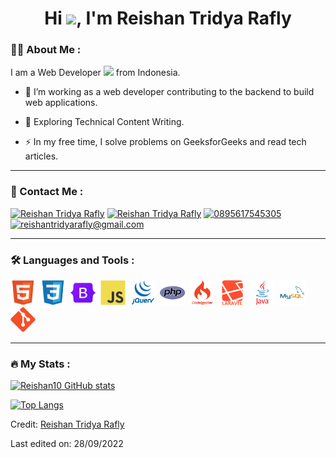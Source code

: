 <div id="header" align="center">
<!--   <img src="https://media.giphy.com/media/M9gbBd9nbDrOTu1Mqx/giphy.gif" width="100"/> -->
  <h1 align="center">Hi <img src="https://media.giphy.com/media/hvRJCLFzcasrR4ia7z/giphy.gif" width="35">, I'm Reishan Tridya Rafly</h1>
</div>

<!-- <div id="badges" align="center">
  <a href="your-linkedin-URL">
    <img src="https://img.shields.io/badge/LinkedIn-blue?style=for-the-badge&logo=linkedin&logoColor=white" alt="LinkedIn Badge"/>
  </a>
  <a href="your-youtube-URL">
    <img src="https://img.shields.io/badge/Instagram-E4405F?style=for-the-badge&logo=instagram&logoColor=white" alt="Instagram Badge"/>
  </a>
  <a href="your-twitter-URL">
    <img src="https://img.shields.io/badge/Facebook-1877F2?style=for-the-badge&logo=facebook&logoColor=white" alt="Facebook Badge"/>
  </a>
</div> -->

### :woman_technologist: About Me :

I am a Web Developer <img src="https://media.giphy.com/media/WUlplcMpOCEmTGBtBW/giphy.gif" width="30"> from Indonesia.

- :telescope: I’m working as a web developer contributing to the backend to build web applications.

- :seedling: Exploring Technical Content Writing.

- :zap: In my free time, I solve problems on GeeksforGeeks and read tech articles.

<!-- - :mailbox:How to reach me: [![Linkedin Badge](https://img.shields.io/badge/-kakbar-blue?style=flat&logo=Linkedin&logoColor=white)](your-linkedin-url) -->

---

### 📇 Contact Me :

[![Reishan Tridya Rafly](https://img.icons8.com/fluency/48/000000/instagram-new.png "Reishan Tridya Rafly")](https://www.instagram.com/reishan.rafly/) 
[![Reishan Tridya Rafly](https://img.icons8.com/fluency/48/000000/facebook.png "Reishan Tridya Rafly")](https://www.facebook.com/reishan.rafly)
[![0895617545305](https://img.icons8.com/fluency/48/000000/phone-disconnected.png "0895617545305")](https://wa.me/62895617545305) 
[![reishantridyarafly@gmail.com](https://img.icons8.com/fluency/48/000000/apple-mail.png "reishantridyarafly@gmail.com")](https://mail.google.com/mail/u/0/?view=cm&tf=1&fs=1&to=reishantridyarafly@gmail.com)
<!-- [![@Reishan10](https://img.icons8.com/fluency/48/000000/linkedin.png "@anushka_wije")](https://twitter.com/anushka_wije)  -->

---
### :hammer_and_wrench: Languages and Tools :

<div>
  <img src="https://github.com/devicons/devicon/blob/master/icons/html5/html5-original.svg" title="HTML5" alt="HTML" width="40" height="40"/>&nbsp;
  <img src="https://github.com/devicons/devicon/blob/master/icons/css3/css3-original.svg" title="CSS" alt="CSS" width="40" height="40"/>&nbsp;
  <img src="https://github.com/devicons/devicon/blob/master/icons/bootstrap/bootstrap-original.svg" title="Bootstrap" alt="Bootstrap" width="40" height="40"/>&nbsp;
  <img src="https://github.com/devicons/devicon/blob/master/icons/javascript/javascript-original.svg" title="JavaScript" alt="JavaScript" width="40" height="40"/>&nbsp;
  <img src="https://github.com/devicons/devicon/blob/master/icons/jquery/jquery-plain-wordmark.svg" title="Jquery" alt="Jquery" width="40" height="40"/>&nbsp;
  <img src="https://github.com/devicons/devicon/blob/master/icons/php/php-original.svg" title="PHP" alt="PHP" width="40" height="40"/>&nbsp;
  <img src="https://github.com/devicons/devicon/blob/master/icons/codeigniter/codeigniter-plain-wordmark.svg" title="Codeigniter" alt="Codeigniter" width="40" height="40"/>&nbsp;
  <img src="https://github.com/devicons/devicon/blob/master/icons/laravel/laravel-plain-wordmark.svg" title="Laravel" alt="Laravel" width="40" height="40"/>&nbsp;
  <img src="https://github.com/devicons/devicon/blob/master/icons/java/java-original-wordmark.svg" title="Java" alt="Java" width="40" height="40"/>&nbsp;
  <img src="https://github.com/devicons/devicon/blob/master/icons/mysql/mysql-original-wordmark.svg" title="MySQL"  alt="MySQL" width="40" height="40"/>&nbsp;
  <img src="https://github.com/devicons/devicon/blob/master/icons/git/git-original.svg" title="Git"  alt="Git" width="40" height="40"/>&nbsp;
</div>

---

### :fire: My Stats :

[![Reishan10 GitHub stats](https://github-readme-stats.vercel.app/api?username=Reishan10&theme=radical)](https://github.com/Reishan10/github-readme-stats)

[![Top Langs](https://github-readme-stats.vercel.app/api/top-langs/?username=Reishan10&layout=compact&theme=radical)](https://github.com/anuraghazra/github-readme-stats)





Credit: [Reishan Tridya Rafly](https://github.com/Reishan10)

Last edited on: 28/09/2022

<!--
**Reishan10/Reishan10** is a ✨ _special_ ✨ repository because its `README.md` (this file) appears on your GitHub profile.

Here are some ideas to get you started:

- 🔭 I’m currently working on ...
- 🌱 I’m currently learning ...
- 👯 I’m looking to collaborate on ...
- 🤔 I’m looking for help with ...
- 💬 Ask me about ...
- 📫 How to reach me: ...
- 😄 Pronouns: ...
- ⚡ Fun fact: ...
-->
